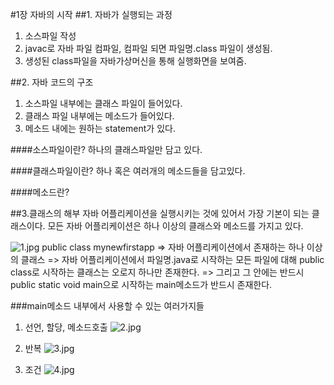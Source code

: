 #1장 자바의 시작
##1. 자바가 실행되는 과정
1. 소스파일 작성
2. javac로 자바 파일 컴파일, 컴파일 되면 파일명.class 파일이 생성됨.
3. 생성된 class파일을 자바가상머신을 통해 실행화면을 보여줌.

##2. 자바 코드의 구조
1. 소스파일 내부에는 클래스 파일이 들어있다.
2. 클래스 파일 내부에는 메소드가 들어있다.
3. 메소드 내에는 원하는 statement가 있다.

####소스파일이란?
하나의 클래스파일만 담고 있다.

####클래스파일이란?
하나 혹은 여러개의 메소드들을 담고있다.

####메소드란?

##3.클래스의 해부
자바 어플리케이션을 실행시키는 것에 있어서 가장 기본이 되는 클래스이다.
모든 자바 어플리케이션은 하나 이상의 클래스와 메소드를 가지고 있다.

![1.jpg](.\1.jpg)
public class mynewfirstapp 
=> 자바 어플리케이션에서 존재하는 하나 이상의 클래스
=> 자바 어플리케이션에서 파일명.java로 시작하는 모든 파일에 대해 public class로 시작하는 클래스는 오로지 하나만 존재한다.
=> 그리고 그 안에는 반드시 public static void main으로 시작하는 main메소드가 반드시 존재한다.

###main메소드 내부에서 사용할 수 있는 여러가지들
1. 선언, 할당, 메소드호출
![2.jpg](.\2.jpg)

2. 반복
![3.jpg](.\3.jpg)

3. 조건
![4.jpg](.\4.jpg)

